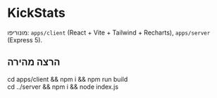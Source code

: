 # KickStats

מונוריפו: `apps/client` (React + Vite + Tailwind + Recharts), `apps/server` (Express 5).

## הרצה מהירה
cd apps/client && npm i && npm run build  
cd ../server && npm i && node index.js
